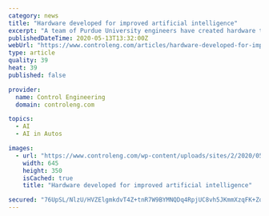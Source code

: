 ```yaml
---
category: news
title: "Hardware developed for improved artificial intelligence"
excerpt: "A team of Purdue University engineers have created hardware that can learn skills using a type of AI that currently runs on software platforms. Sharing intellig"
publishedDateTime: 2020-05-13T13:32:00Z
webUrl: "https://www.controleng.com/articles/hardware-developed-for-improved-artificial-intelligence/"
type: article
quality: 39
heat: 39
published: false

provider:
  name: Control Engineering
  domain: controleng.com

topics:
  - AI
  - AI in Autos

images:
  - url: "https://www.controleng.com/wp-content/uploads/sites/2/2020/05/CTL2005_WEB_IMG_Purdue_AI_ChipSlider.jpg"
    width: 645
    height: 350
    isCached: true
    title: "Hardware developed for improved artificial intelligence"

secured: "76UpSL/NlzU/HVZElgmkdvT4Z+tnR7W9BYMNQDq4RpjUC8vh5JKmmXzqFK+ZqLMwjerDHY9gjQZWB7gOnEvG2NDjzr4OkYQdLQB6Vx+wnSOzxfSwxvmTV84EF/f1Q60BMNnanDJrLLdtCr23l8e4hUnTK7uQzYsPiSq6Xfua5y2ZQmHiMwLzEtaCz8n8udmik0b0QAO+oda0xc8/RIHZC+jumw3rjF9mKNavY6HChRS4u3qCru+4sDVVKD8w9ROCMPxYe1sgXCpmBRZPdDx+OF5WXgERTK/8fXA944JCwwa9dmLhYHYUxk0yZXEETV07jRidMhCAcNDuvDcmSfGFog1QaEOcyD5EGZHVnSnEAt2R/Uklma4ri5i2TGZkqdNZDrvU0rQuvvbOML7tWHpBv7t5c88Jm289wtyz2ZkjF1fwpT6J5JNO0usmQeAglc521EwsL+RiIjqQI7WnTJnuqXFaZ9sP0GB0n6QWwcE7efc=;cg9NkiQFIB66mbjrI/nDcA=="
---
```


